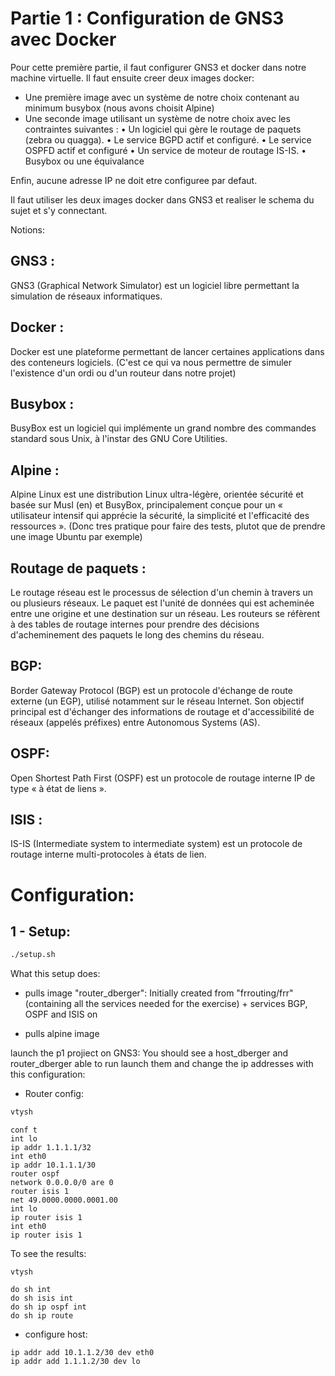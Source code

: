 # Partie 1 : Configuration de GNS3 avec Docker

Pour cette première partie, il faut configurer GNS3 et docker dans notre machine virtuelle.
Il faut ensuite creer deux images docker:
- Une première image avec un système de notre choix contenant au minimum busybox (nous avons choisit Alpine)
- Une seconde image utilisant un système de notre choix avec les contraintes suivantes :
• Un logiciel qui gère le routage de paquets (zebra ou quagga).
• Le service BGPD actif et configuré.
• Le service OSPFD actif et configuré
• Un service de moteur de routage IS-IS.
• Busybox ou une équivalance

Enfin, aucune adresse IP ne doit etre configuree par defaut.

Il faut utiliser les deux images docker dans GNS3 et realiser le schema du sujet et s'y connectant.


Notions:

## GNS3 :
GNS3 (Graphical Network Simulator) est un logiciel libre permettant la simulation de réseaux informatiques.

## Docker :
Docker est une plateforme permettant de lancer certaines applications dans des conteneurs logiciels.
(C'est ce qui va nous permettre de simuler l'existence d'un ordi ou d'un routeur dans notre projet)

## Busybox :
BusyBox est un logiciel qui implémente un grand nombre des commandes standard sous Unix, à l'instar des GNU Core Utilities.

## Alpine :
Alpine Linux est une distribution Linux ultra-légère, orientée sécurité et basée sur Musl (en) et BusyBox, principalement conçue pour un « utilisateur intensif qui apprécie la sécurité, la simplicité et l'efficacité des ressources ».
(Donc tres pratique pour faire des tests, plutot que de prendre une image Ubuntu par exemple)

## Routage de paquets :
Le routage réseau est le processus de sélection d'un chemin à travers un ou plusieurs réseaux.
Le paquet est l'unité de données qui est acheminée entre une origine et une destination sur un réseau.
Les routeurs se réfèrent à des tables de routage internes pour prendre des décisions d'acheminement des paquets le long des chemins du réseau.

## BGP:
Border Gateway Protocol (BGP) est un protocole d'échange de route externe (un EGP), utilisé notamment sur le réseau Internet. Son objectif principal est d'échanger des informations de routage et d'accessibilité de réseaux (appelés préfixes) entre Autonomous Systems (AS).

## OSPF:
Open Shortest Path First (OSPF) est un protocole de routage interne IP de type « à état de liens ».

## ISIS :
IS-IS (Intermediate system to intermediate system) est un protocole de routage interne multi-protocoles à états de lien.



# Configuration:

## 1 - Setup:
```bash
./setup.sh
```
What this setup does:
- pulls image "router_dberger":
Initially created from "frrouting/frr" (containing all the services needed for the exercise) + services BGP, OSPF and ISIS on

- pulls alpine image

launch the p1 projiect on GNS3:
You should see a host_dberger and router_dberger able to run
launch them and change the ip addresses with this configuration:

- Router config:
```bash
vtysh
```
```vtysh
conf t
int lo
ip addr 1.1.1.1/32
int eth0
ip addr 10.1.1.1/30
router ospf
network 0.0.0.0/0 are 0
router isis 1
net 49.0000.0000.0001.00
int lo
ip router isis 1
int eth0
ip router isis 1
```

To see the results:
```
vtysh
```
```
do sh int
do sh isis int
do sh ip ospf int
do sh ip route
```
- configure host:
```
ip addr add 10.1.1.2/30 dev eth0
ip addr add 1.1.1.2/30 dev lo
```
	
	
	

